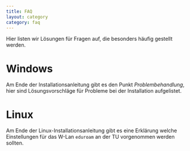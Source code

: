 ```yaml
---
title: FAQ
layout: category
category: faq
---
```


Hier listen wir Lösungen für Fragen auf, die besonders häufig gestellt werden.

# Windows
Am Ende der Installationsanleitung gibt es den Punkt
*Problembehandlung*, hier sind Lösungsvorschläge für Probleme bei der Installation aufgelistet.

# Linux
Am Ende der Linux-Installationsanleitung gibt es eine Erklärung welche
Einstellungen für das W-Lan `eduroam` an der TU vorgenommen werden sollten.

